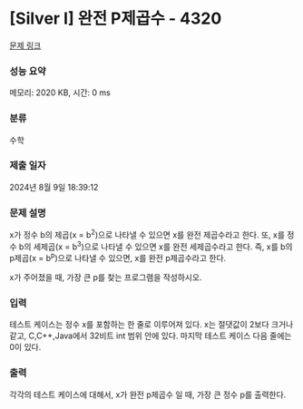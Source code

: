 # [Silver I] 완전 P제곱수 - 4320 

[문제 링크](https://www.acmicpc.net/problem/4320) 

### 성능 요약

메모리: 2020 KB, 시간: 0 ms

### 분류

수학

### 제출 일자

2024년 8월 9일 18:39:12

### 문제 설명

<p>
	x가 정수 b의 제곱(x = b<sup>2</sup>)으로 나타낼 수 있으면 x를 완전 제곱수라고 한다. 또, x를 정수 b의 세제곱(x = b<sup>3</sup>)으로 나타낼 수 있으면 x를 완전 세제곱수라고 한다. 즉, x를 b의 p제곱(x = b<sup>p</sup>)으로 나타낼 수 있으면, x를 완전 p제곱수라고 한다.</p>

<p>
	x가 주어졌을 때, 가장 큰 p를 찾는 프로그램을 작성하시오.</p>

### 입력 

 <p>
	테스트 케이스는 정수 x를 포함하는 한 줄로 이루어져 있다. x는 절댓값이 2보다 크거나 같고, C,C++,Java에서 32비트 int 범위 안에 있다. 마지막 테스트 케이스 다음 줄에는 0이 있다.</p>

### 출력 

 <p>
	각각의 테스트 케이스에 대해서, x가 완전 p제곱수 일 때, 가장 큰 정수 p를 출력한다.</p>

